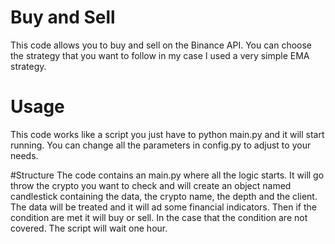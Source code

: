 # Buy and Sell
This code allows you to buy and sell on the Binance API.
You can choose the strategy that you want to follow in my case I used a very simple EMA strategy.

# Usage
This code works like a script you just have to python main.py and it will start running.
You can change all the parameters in config.py to adjust to your needs.

#Structure
The code contains an main.py where all the logic starts.
It will go throw the crypto you want to check and will create an object named candlestick containing the data, the crypto name, the depth and the client.
The data will be treated and it will ad some financial indicators.
Then if the condition are met it will buy or sell. In the case that the condition are not covered. The script will wait one hour.
